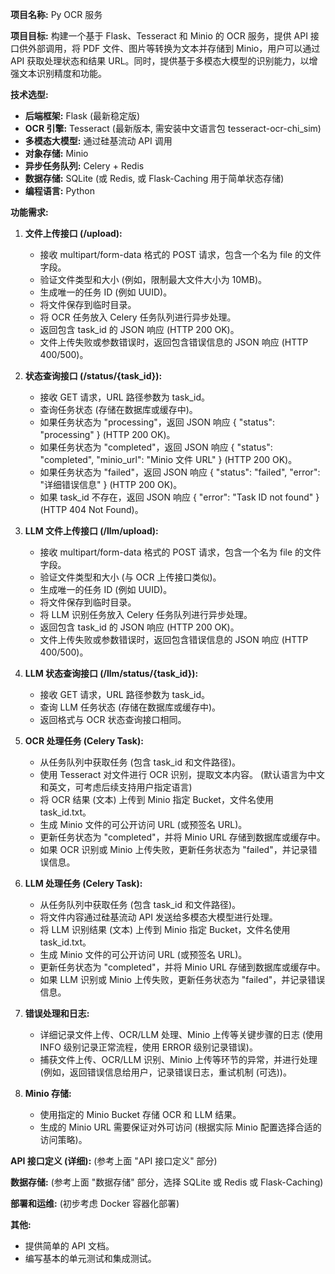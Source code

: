 **项目名称:** Py OCR 服务

**项目目标:** 构建一个基于 Flask、Tesseract 和 Minio 的 OCR 服务，提供 API 接口供外部调用，将 PDF 文件、图片等转换为文本并存储到 Minio，用户可以通过 API 获取处理状态和结果 URL。同时，提供基于多模态大模型的识别能力，以增强文本识别精度和功能。

**技术选型:**

- **后端框架:** Flask (最新稳定版)
- **OCR 引擎:** Tesseract (最新版本, 需安装中文语言包 tesseract-ocr-chi_sim)
- **多模态大模型:** 通过硅基流动 API 调用
- **对象存储:** Minio
- **异步任务队列:** Celery + Redis
- **数据存储:** SQLite (或 Redis, 或 Flask-Caching 用于简单状态存储)
- **编程语言:** Python

**功能需求:**

1. **文件上传接口 (/upload):**

   - 接收 multipart/form-data 格式的 POST 请求，包含一个名为 file 的文件字段。
   - 验证文件类型和大小 (例如，限制最大文件大小为 10MB)。
   - 生成唯一的任务 ID (例如 UUID)。
   - 将文件保存到临时目录。
   - 将 OCR 任务放入 Celery 任务队列进行异步处理。
   - 返回包含 task_id 的 JSON 响应 (HTTP 200 OK)。
   - 文件上传失败或参数错误时，返回包含错误信息的 JSON 响应 (HTTP 400/500)。

2. **状态查询接口 (/status/{task_id}):**

   - 接收 GET 请求，URL 路径参数为 task_id。
   - 查询任务状态 (存储在数据库或缓存中)。
   - 如果任务状态为 "processing"，返回 JSON 响应 { "status": "processing" } (HTTP 200 OK)。
   - 如果任务状态为 "completed"，返回 JSON 响应 { "status": "completed", "minio_url": "Minio 文件 URL" } (HTTP 200 OK)。
   - 如果任务状态为 "failed"，返回 JSON 响应 { "status": "failed", "error": "详细错误信息" } (HTTP 200 OK)。
   - 如果 task_id 不存在，返回 JSON 响应 { "error": "Task ID not found" } (HTTP 404 Not Found)。

3. **LLM 文件上传接口 (/llm/upload):**

   - 接收 multipart/form-data 格式的 POST 请求，包含一个名为 file 的文件字段。
   - 验证文件类型和大小 (与 OCR 上传接口类似)。
   - 生成唯一的任务 ID (例如 UUID)。
   - 将文件保存到临时目录。
   - 将 LLM 识别任务放入 Celery 任务队列进行异步处理。
   - 返回包含 task_id 的 JSON 响应 (HTTP 200 OK)。
   - 文件上传失败或参数错误时，返回包含错误信息的 JSON 响应 (HTTP 400/500)。

4. **LLM 状态查询接口 (/llm/status/{task_id}):**

   - 接收 GET 请求，URL 路径参数为 task_id。
   - 查询 LLM 任务状态 (存储在数据库或缓存中)。
   - 返回格式与 OCR 状态查询接口相同。

5. **OCR 处理任务 (Celery Task):**

   - 从任务队列中获取任务 (包含 task_id 和文件路径)。
   - 使用 Tesseract 对文件进行 OCR 识别，提取文本内容。 (默认语言为中文和英文，可考虑后续支持用户指定语言)
   - 将 OCR 结果 (文本) 上传到 Minio 指定 Bucket，文件名使用 task_id.txt。
   - 生成 Minio 文件的可公开访问 URL (或预签名 URL)。
   - 更新任务状态为 "completed"，并将 Minio URL 存储到数据库或缓存中。
   - 如果 OCR 识别或 Minio 上传失败，更新任务状态为 "failed"，并记录错误信息。

6. **LLM 处理任务 (Celery Task):**

   - 从任务队列中获取任务 (包含 task_id 和文件路径)。
   - 将文件内容通过硅基流动 API 发送给多模态大模型进行处理。
   - 将 LLM 识别结果 (文本) 上传到 Minio 指定 Bucket，文件名使用 task_id.txt。
   - 生成 Minio 文件的可公开访问 URL (或预签名 URL)。
   - 更新任务状态为 "completed"，并将 Minio URL 存储到数据库或缓存中。
   - 如果 LLM 识别或 Minio 上传失败，更新任务状态为 "failed"，并记录错误信息。

7. **错误处理和日志:**

   - 详细记录文件上传、OCR/LLM 处理、Minio 上传等关键步骤的日志 (使用 INFO 级别记录正常流程，使用 ERROR 级别记录错误)。
   - 捕获文件上传、OCR/LLM 识别、Minio 上传等环节的异常，并进行处理 (例如，返回错误信息给用户，记录错误日志，重试机制 (可选))。

8. **Minio 存储:**
   - 使用指定的 Minio Bucket 存储 OCR 和 LLM 结果。
   - 生成的 Minio URL 需要保证对外可访问 (根据实际 Minio 配置选择合适的访问策略)。

**API 接口定义 (详细):** (参考上面 "API 接口定义" 部分)

**数据存储:** (参考上面 "数据存储" 部分，选择 SQLite 或 Redis 或 Flask-Caching)

**部署和运维:** (初步考虑 Docker 容器化部署)

**其他:**

- 提供简单的 API 文档。
- 编写基本的单元测试和集成测试。

